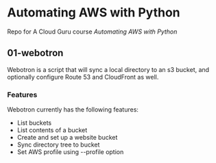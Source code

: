 # Automating AWS with Python

Repo for A Cloud Guru course *Automating AWS with Python*

## 01-webotron

Webotron is a script that will sync a local directory to an s3 bucket, and optionally configure Route 53 and CloudFront as well.

### Features

Webotron currently has the following features:

 - List buckets
 - List contents of a bucket
 - Create and set up a website bucket
 - Sync directory tree to bucket
 - Set AWS profile using --profile option
